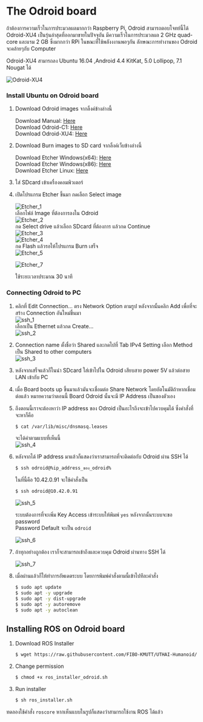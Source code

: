 # The Odroid board

ถ้าต้องการความเร็วในการประมวลผลมากกว่า Raspberry Pi, Odroid สามารถตอบโจทย์นี้ได้ Odroid-XU4 เป็นรุ่นล่าสุดที่ออกมาขายในปัจจุบัน มีความเร็วในการประมวลผล 2 GHz quad-core และแรม 2 GB ซึ่งมากกว่า RPi  ในขณะที่ใช้พลังงงานพอๆกัน ลักษณะการทำงานของ Odroid จะคล้ายๆกับ Computer

Odroid-XU4 สามารถลง Ubuntu 16.04 ,Android 4.4 KitKat, 5.0 Lollipop, 7.1 Nougat ได้

![Odroid-XU4](/assets/odroid_xu4.jpg)

### Install Ubuntu on Odroid board

1. Download Odroid images จากลิ้งค์ข้างล่างนี้

   Download Manual: [Here](https://odroid.in/ubuntu_16.04lts/)  
   Download Odroid-C1: [Here](https://odroid.in/ubuntu_16.04lts/ubuntu-16.04.3-mate-odroid-c1-20170908.img.xz)  
   Download Odroid-XU4: [Here](https://odroid.in/ubuntu_16.04lts/ubuntu-16.04.3-4.9-mate-odroid-xu4-20170824.img.xz)

2. Download Burn images to SD card จากลิ้งค์เว็บข้างล่างนี้

   Download Etcher Windows\(x64\): [Here](https://github.com/resin-io/etcher/releases/download/v1.1.2/Etcher-Portable-1.1.2-x64.exe)  
   Download Etcher Windows\(x86\): [Here](https://github.com/resin-io/etcher/releases/download/v1.1.2/Etcher-Portable-1.1.2-x86.exe)  
   Download Etcher Linux: [Here](https://github.com/resin-io/etcher/releases/download/v1.1.2/etcher-1.1.2-linux-x86_64.zip)

3. ใส่ SDcard เข้าเครื่องคอมพิวเตอร์

4. เปิดโปรแกรม Etcher ขึ้นมา กดเลือก Select image

   ![Etcher\_1](/assets/Etcher_1.png)  
   เลือกไฟล์ Image ที่ต้องการลงใน Odroid  
   ![Etcher\_2](/assets/Etcher_2.png)  
   กด Select drive แล้วเลือก SDcard ที่ต้องการ แล้วกด Continue  
   ![Etcher\_3](/assets/Etcher_3.png)  
   ![Etcher\_4](/assets/Etcher_4.png)  
   กด Flash แล้วรอให้โปรแกรม Burn เสร็จ  
   ![Etcher\_5](/assets/Etcher_5.png)

   ![Etcher\_7](/assets/Etcher_7.png)

   ใช้ระยะเวลาประมาณ 30 นาที

### Connecting Odroid to PC

1. คลิกที่ Edit Connection... ตรง Network Option ตามรูป หลังจากนั้นคลิก Add เพื่อที่จะสร้าง Connection อันใหม่ขึ้นมา  
   ![ssh\_1](/assets/ssh_1.jpg)  
   เลือกเป็น Ethernet แล้วกด Create...  
   ![ssh\_2](/assets/ssh_2.png)

2. Connection name ตั้งชื่อว่า Shared และกดไปที่ Tab IPv4 Setting เลือก Method เป็น Shared to other computers  
   ![ssh\_3](/assets/ssh_3.png)

3. หลังจากเสร็จแล้วก็ในนำ SDcard ใส่เข้าไปใน Odroid เสียบสาย power 5V แล้วต่อสาย LAN เข้ากับ PC

4. เมื่อ Board boots up ขึ้นมาแล้วมันจะเชื่อมต่อ Share Network โดยอัตโนมัติถ้าหากเชื่อมต่อแล้ว หมายความว่าตอนนี้ Board Odroid นั้นจะมี IP Address เป็นของตัวเอง

5. ถึงตอนนี้เราจะต้องหาว่า IP address ของ Odroid เป็นอะไรถึงจะเข้าไปควบคุมได้ ซึ่งคำสั่งที่จะหาก็คือ

   ```bash
   $ cat /var/lib/misc/dnsmasq.leases
   ```

   จะได้ค่าตามแบบที่เห็นนี้  
   ![ssh\_4](/assets/ssh_4.png)

6. หลังจากได้ IP address มาแล้วก็แสดงว่าเราสามารถที่จะติดต่อกับ Odroid ผ่าน SSH ได้

   ```bash
   $ ssh odroid@%ip_address_ของ_odroid%
   ```

   ในที่นี้คือ 10.42.0.91 จะใช้คำสั่งเป็น

   ```bash
   $ ssh odroid@10.42.0.91
   ```

   ![ssh\_5](/assets/ssh_5.png)

   ระบบต้องการที่จะเพิ่ม Key Access เข้าระบบให้พิมพ์ `yes` หลังจากนั้นระบบจะขอ password  
   Password Default จะเป็น `odroid`

   ![ssh\_6](/assets/ssh_6.png)

7. ถ้าทุกอย่างถูกต้อง เราก็จะสามารถเข้าถึงและควบคุม Odroid ผ่านทาง SSH ได้

   ![ssh\_7](/assets/ssh_7.png)

8. เมื่อผ่านแล้วก็ให้ทำการอัพเดตระบบ โดยการพิมพ์คำสั่งตามนี้เข้าไปทีละคำสั่ง

   ```bash
   $ sudo apt update
   $ sudo apt -y upgrade
   $ sudo apt -y dist-upgrade
   $ sudo apt -y autoremove
   $ sudo apt -y autoclean
   ```

## Installing ROS on Odroid board

1. Download ROS Installer

   ```bash
   $ wget https://raw.githubusercontent.com/FIBO-KMUTT/UTHAI-Humanoid/master/uthai_utils/ros_installer/ros_installer_odroid.sh
   ```

2. Change permission

   ```bash
   $ chmod +x ros_installer_odroid.sh
   ```

3. Run installer

   ```bash
   $ sh ros_installer.sh
   ```

ทดลองใช้คำสั่ง `roscore` หากเห็นแบบในรูปก็แสดงว่าสามารถใช้งาน ROS ได้แล้ว





